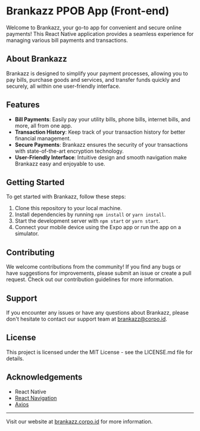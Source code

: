 # Brankazz PPOB App (Front-end)

Welcome to Brankazz, your go-to app for convenient and secure online payments! This React Native application provides a seamless experience for managing various bill payments and transactions.

## About Brankazz

Brankazz is designed to simplify your payment processes, allowing you to pay bills, purchase goods and services, and transfer funds quickly and securely, all within one user-friendly interface.

## Features

- **Bill Payments**: Easily pay your utility bills, phone bills, internet bills, and more, all from one app.
- **Transaction History**: Keep track of your transaction history for better financial management.
- **Secure Payments**: Brankazz ensures the security of your transactions with state-of-the-art encryption technology.
- **User-Friendly Interface**: Intuitive design and smooth navigation make Brankazz easy and enjoyable to use.

## Getting Started

To get started with Brankazz, follow these steps:

1. Clone this repository to your local machine.
2. Install dependencies by running `npm install` or `yarn install`.
3. Start the development server with `npm start` or `yarn start`.
4. Connect your mobile device using the Expo app or run the app on a simulator.

## Contributing

We welcome contributions from the community! If you find any bugs or have suggestions for improvements, please submit an issue or create a pull request. Check out our contribution guidelines for more information.

## Support

If you encounter any issues or have any questions about Brankazz, please don't hesitate to contact our support team at brankazz@corpo.id.

## License

This project is licensed under the MIT License - see the LICENSE.md file for details.

## Acknowledgements

- React Native
- [React Navigation](https://reactnavigation.org/)
- [Axios](https://github.com/axios/axios)

---

Visit our website at [brankazz.corpo.id](https://brankazz.corpo.id) for more information.
